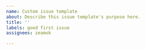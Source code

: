 ```yaml
---
name: Custom issue template
about: Describe this issue template's purpose here.
title: ''
labels: good first issue
assignees: zeamok

---
```



